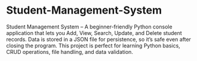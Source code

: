 # Student-Management-System
Student Management System – A beginner-friendly Python console application that lets you Add, View, Search, Update, and Delete student records. Data is stored in a JSON file for persistence, so it’s safe even after closing the program. This project is perfect for learning Python basics, CRUD operations, file handling, and data validation.
